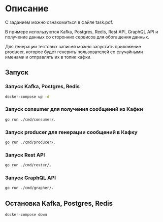# Описание

С заданием можно ознакомиться в файле task.pdf.

В примере используются Kafka, Postgres, Redis, Rest API, GraphQL API и получение данных со сторонних сервисов для обогащения данных.

Для генерации тестовых записей можно запустить приложение producer, которое будет генерить пользователей со случайными именами и отправлять их в топик кафки.

## Запуск

### Запуск Kafka, Postgres, Redis

```bash
docker-compose up -d
```

### Запуск consumer для получения сообщений из Кафки

```bash
go run ./cmd/consumer/.
```

### Запуск producer для генерации сообщений в Кафку

```bash
go run ./cmd/producer/.
```

### Запуск Rest API

```bash
go run ./cmd/rester/.
```

### Запуск GraphQL API

```bash
go run ./cmd/grapher/.
```

## Остановка Kafka, Postgres, Redis

```bash
docker-compose down
```
